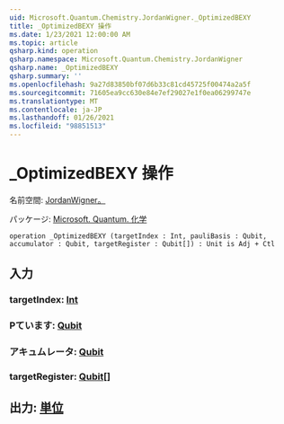 ```yaml
---
uid: Microsoft.Quantum.Chemistry.JordanWigner._OptimizedBEXY
title: _OptimizedBEXY 操作
ms.date: 1/23/2021 12:00:00 AM
ms.topic: article
qsharp.kind: operation
qsharp.namespace: Microsoft.Quantum.Chemistry.JordanWigner
qsharp.name: _OptimizedBEXY
qsharp.summary: ''
ms.openlocfilehash: 9a27d83850bf07d6b33c81cd45725f00474a2a5f
ms.sourcegitcommit: 71605ea9cc630e84e7ef29027e1f0ea06299747e
ms.translationtype: MT
ms.contentlocale: ja-JP
ms.lasthandoff: 01/26/2021
ms.locfileid: "98851513"
---
```

# <a name="_optimizedbexy-operation"></a>_OptimizedBEXY 操作

名前空間: [JordanWigner。](xref:Microsoft.Quantum.Chemistry.JordanWigner)

パッケージ: [Microsoft. Quantum. 化学](https://nuget.org/packages/Microsoft.Quantum.Chemistry)




```qsharp
operation _OptimizedBEXY (targetIndex : Int, pauliBasis : Qubit, accumulator : Qubit, targetRegister : Qubit[]) : Unit is Adj + Ctl
```


## <a name="input"></a>入力

### <a name="targetindex--int"></a>targetIndex: [Int](xref:microsoft.quantum.lang-ref.int)




### <a name="paulibasis--qubit"></a>Pています: [Qubit](xref:microsoft.quantum.lang-ref.qubit)




### <a name="accumulator--qubit"></a>アキュムレータ: [Qubit](xref:microsoft.quantum.lang-ref.qubit)




### <a name="targetregister--qubit"></a>targetRegister: [Qubit](xref:microsoft.quantum.lang-ref.qubit)[]





## <a name="output--unit"></a>出力: [単位](xref:microsoft.quantum.lang-ref.unit)


